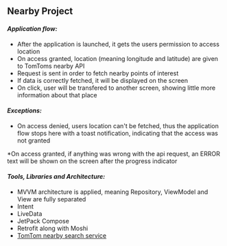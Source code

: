 
## Nearby Project

#### _Application flow:_

* After the application is launched, it gets the users permission to access location
* On access granted, location (meaning longitude and latitude) are given to TomToms nearby API
* Request is sent in order to fetch nearby points of interest
* If data is correctly fetched, it will be displayed on the screen
* On click, user will be transfered to another screen, showing little more information about that place
 
#### _Exceptions:_
* On access denied, users location can't be fetched, thus the application flow stops here with a toast notification, indicating that the access was not granted

*On access granted, if anything was wrong with the api request, an ERROR text will be shown on the screen after the progress indicator

#### _Tools, Libraries and Architecture:_

* MVVM architecture is applied, meaning Repository, ViewModel and View are fully separated
* Intent
* LiveData 
* JetPack Compose
* Retrofit along with Moshi
* [TomTom nearby search service](https://developer.tomtom.com/search-api/documentation/search-service/nearby-search)
